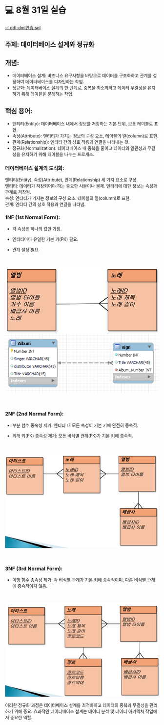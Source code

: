 # 💻 8월 31일 실습

[✅ ddl-dml연습.sql](https://github.com/githubmendong/mariadb-practices/blob/main/sql_%EC%97%B0%EC%8A%B5/ddl-dml%EC%97%B0%EC%8A%B5.sql)    

[//]: # ([✅ 서브쿼리연습.sql]&#40;https://github.com/githubmendong/mariadb-practices/blob/main/sql_%EC%97%B0%EC%8A%B5/%EC%84%9C%EB%B8%8C%EC%BF%BC%EB%A6%AC%EC%97%B0%EC%8A%B5.sql&#41;    )

[//]: # ([✅ 조인연습.sql]&#40;https://github.com/githubmendong/mariadb-practices/blob/main/sql_%EC%97%B0%EC%8A%B5/%EC%A1%B0%EC%9D%B8%EC%97%B0%EC%8A%B5.sql&#41;    )

## **주제: 데이터베이스 설계와 정규화**

## **개념:**
- 데이터베이스 설계: 비즈니스 요구사항을 바탕으로 데이터를 구조화하고 관계를 설정하여 데이터베이스를 디자인하는 작업.
- 정규화: 데이터베이스 설계의 한 단계로, 중복을 최소화하고 데이터 무결성을 유지하기 위해 테이블을 분해하는 작업.

## **핵심 용어:**
- 엔티티(Entity): 데이터베이스 내에서 정보를 저장하는 기본 단위, 보통 테이블로 표현.
- 속성(Attribute): 엔티티가 가지는 정보의 구성 요소, 테이블의 열(column)로 표현.
- 관계(Relationship): 엔티티 간의 상호 작용과 연결을 나타내는 것.
- 정규화(Normalization): 데이터베이스 내 중복을 줄이고 데이터의 일관성과 무결성을 유지하기 위해 테이블을 나누는 프로세스.

### **데이터베이스 설계의 도식화:**

엔티티(Entity), 속성(Attribute), 관계(Relationship) 세 가지 요소로 구성.    
엔티티: 데이터가 저장되어야 하는 중요한 사물이나 물체. 엔티티에 대한 정보는 속성과 관계로 저장됨.     
속성: 엔티티가 가지는 정보의 구성 요소. 테이블의 열(column)로 표현.     
관계: 엔티티 간의 상호 작용과 연결을 나타냄.    

### **1NF (1st Normal Form):**
- 각 속성은 하나의 값만 가짐.
- 엔티티마다 유일한 기본 키(PK) 필요.
- 관계 설정 필요.

  <br/>

![img_7.png](img_7.png)
![img_10.png](img_10.png)

  <br/>

### **2NF (2nd Normal Form):**
- 부분 함수 종속성 제거: 엔티티 내 모든 속성이 기본 키에 완전히 종속적.
- 외래 키(FK) 종속성 제거: 모든 비식별 관계(FK)가 기본 키에 종속적.

  <br/>

![img_8.png](img_8.png)

<br/>

### **3NF (3rd Normal Form):**
- 이행 함수 종속성 제거: 각 비식별 관계가 기본 키에 종속적이며, 다른 비식별 관계에 종속적이지 않음.  

<br/>

![img_9.png](img_9.png)

이러한 정규화 과정은 데이터베이스 설계를 최적화하고 데이터의 중복과 무결성을 관리하기 위해 중요.
효과적인 데이터베이스 설계는 데이터 분석 및 데이터 아키텍처 작업에서 중요한 역할.